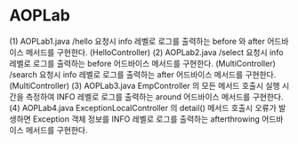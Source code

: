 # AOPLab

(1) AOPLab1.java
 /hello 요청시 info 레벨로 로그를 출력하는 before 와 after 어드바이스 메서드를 구현한다.
 (HelloController)
(2) AOPLab2.java
 /select 요청시 info 레벨로 로그를 출력하는 before 어드바이스 메서드를 구현한다.
 (MultiController)
/search 요청시 info 레벨로 로그를 출력하는 after 어드바이스 메서드를 구현한다.
 (MultiController)
(3) AOPLab3.java
 EmpController 의 모든 메서드 호출시 실행 시간을 측정하여 INFO 레벨로 로그를 출력하는
 around 어드바이스 메서드를 구현한다. 
(4) AOPLab4.java
 ExceptionLocalController 의 detail() 메서드 호출시 오류가 발생하면 Exception 객체 정보를
 INFO 레벨로 로그를 출력하는 afterthrowing 어드바이스 메서드를 구현한다.
